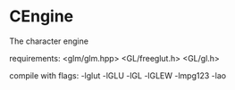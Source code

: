# CEngine
The character engine

requirements:
<glm/glm.hpp>
<GL/freeglut.h>
<GL/gl.h>

compile with flags:
-lglut -lGLU -lGL -lGLEW -lmpg123 -lao
